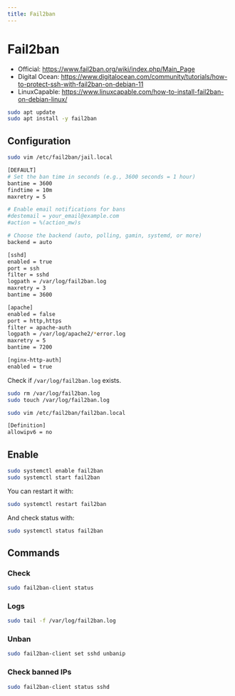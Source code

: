 ```yaml
---
title: Fail2ban
---
```


# Fail2ban

- Official: <https://www.fail2ban.org/wiki/index.php/Main_Page>
- Digital Ocean: <https://www.digitalocean.com/community/tutorials/how-to-protect-ssh-with-fail2ban-on-debian-11>
- LinuxCapable: <https://www.linuxcapable.com/how-to-install-fail2ban-on-debian-linux/>

```bash
sudo apt update
sudo apt install -y fail2ban
```

## Configuration

```bash
sudo vim /etc/fail2ban/jail.local
```

```bash [/etc/fail2ban/jail.local]
[DEFAULT]
# Set the ban time in seconds (e.g., 3600 seconds = 1 hour)
bantime = 3600
findtime = 10m
maxretry = 5

# Enable email notifications for bans
#destemail = your_email@example.com
#action = %(action_mw)s

# Choose the backend (auto, polling, gamin, systemd, or more)
backend = auto

[sshd]
enabled = true
port = ssh
filter = sshd
logpath = /var/log/fail2ban.log
maxretry = 3
bantime = 3600

[apache]
enabled = false
port = http,https
filter = apache-auth
logpath = /var/log/apache2/*error.log
maxretry = 5
bantime = 7200

[nginx-http-auth]
enabled = true
```

Check if `/var/log/fail2ban.log` exists.

```bash
sudo rm /var/log/fail2ban.log
sudo touch /var/log/fail2ban.log
```

```bash
sudo vim /etc/fail2ban/fail2ban.local
```

```bash [/etc/fail2ban/fail2ban.local]
[Definition]
allowipv6 = no
```

## Enable

```bash
sudo systemctl enable fail2ban
sudo systemctl start fail2ban
```

You can restart it with:

```bash
sudo systemctl restart fail2ban
```

And check status with:

```bash
sudo systemctl status fail2ban
```

## Commands

### Check

```bash
sudo fail2ban-client status
```

### Logs

```bash
sudo tail -f /var/log/fail2ban.log
```

### Unban

```bash
sudo fail2ban-client set sshd unbanip
```

### Check banned IPs

```bash
sudo fail2ban-client status sshd
```
